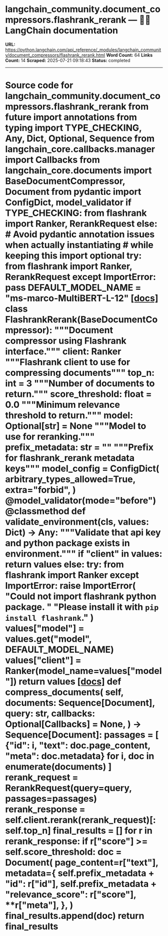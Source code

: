 # langchain_community.document_compressors.flashrank_rerank — 🦜🔗 LangChain  documentation

**URL:** https://python.langchain.com/api_reference/_modules/langchain_community/document_compressors/flashrank_rerank.html
**Word Count:** 64
**Links Count:** 14
**Scraped:** 2025-07-21 09:18:43
**Status:** completed

---

# Source code for langchain\_community.document\_compressors.flashrank\_rerank               from __future__ import annotations          from typing import TYPE_CHECKING, Any, Dict, Optional, Sequence          from langchain_core.callbacks.manager import Callbacks     from langchain_core.documents import BaseDocumentCompressor, Document     from pydantic import ConfigDict, model_validator          if TYPE_CHECKING:         from flashrank import Ranker, RerankRequest     else:         # Avoid pydantic annotation issues when actually instantiating         # while keeping this import optional         try:             from flashrank import Ranker, RerankRequest         except ImportError:             pass          DEFAULT_MODEL_NAME = "ms-marco-MultiBERT-L-12"                              [[docs]](https://python.langchain.com/api_reference/community/document_compressors/langchain_community.document_compressors.flashrank_rerank.FlashrankRerank.html#langchain_community.document_compressors.flashrank_rerank.FlashrankRerank)     class FlashrankRerank(BaseDocumentCompressor):         """Document compressor using Flashrank interface."""              client: Ranker         """Flashrank client to use for compressing documents"""         top_n: int = 3         """Number of documents to return."""         score_threshold: float = 0.0         """Minimum relevance threshold to return."""         model: Optional[str] = None         """Model to use for reranking."""         prefix_metadata: str = ""         """Prefix for flashrank_rerank metadata keys"""              model_config = ConfigDict(             arbitrary_types_allowed=True,             extra="forbid",         )              @model_validator(mode="before")         @classmethod         def validate_environment(cls, values: Dict) -> Any:             """Validate that api key and python package exists in environment."""             if "client" in values:                 return values             else:                 try:                     from flashrank import Ranker                 except ImportError:                     raise ImportError(                         "Could not import flashrank python package. "                         "Please install it with `pip install flashrank`."                     )                      values["model"] = values.get("model", DEFAULT_MODEL_NAME)                 values["client"] = Ranker(model_name=values["model"])                 return values                         [[docs]](https://python.langchain.com/api_reference/community/document_compressors/langchain_community.document_compressors.flashrank_rerank.FlashrankRerank.html#langchain_community.document_compressors.flashrank_rerank.FlashrankRerank.compress_documents)         def compress_documents(             self,             documents: Sequence[Document],             query: str,             callbacks: Optional[Callbacks] = None,         ) -> Sequence[Document]:             passages = [                 {"id": i, "text": doc.page_content, "meta": doc.metadata}                 for i, doc in enumerate(documents)             ]                  rerank_request = RerankRequest(query=query, passages=passages)             rerank_response = self.client.rerank(rerank_request)[: self.top_n]             final_results = []                  for r in rerank_response:                 if r["score"] >= self.score_threshold:                     doc = Document(                         page_content=r["text"],                         metadata={                             self.prefix_metadata + "id": r["id"],                             self.prefix_metadata + "relevance_score": r["score"],                             **r["meta"],                         },                     )                     final_results.append(doc)             return final_results